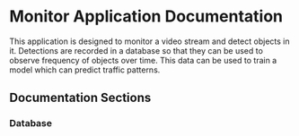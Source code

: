 # Monitor Application Documentation

This application is designed to monitor a video stream and detect objects in it.  Detections are recorded in a database so that they can be used to observe frequency of objects over time.  This data can be used to train a model which can predict traffic patterns.


## Documentation Sections
### Database

